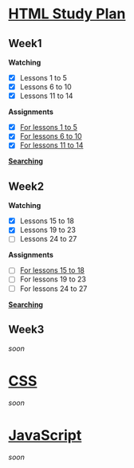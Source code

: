 # [HTML Study Plan](https://elzero.org/study/html-2021-study-plan/)

## Week1

**Watching**

- [x] Lessons 1 to 5
- [x] Lessons 6 to 10
- [x] Lessons 11 to 14

**Assignments**

- [x] [For lessons 1 to 5](./html/Week1/Lessons1to5/assignments.md)
- [x] [For lessons 6 to 10](./html/Week1/Lessons6to10/assignments.md)
- [x] [For lessons 11 to 14](./html/Week1/Lessons11to14/assignments.md)

[**Searching**](./html/Week1/SearchWords.md)

## Week2

**Watching**

- [x] Lessons 15 to 18
- [x] Lessons 19 to 23
- [ ] Lessons 24 to 27

**Assignments**

- [ ] [For lessons 15 to 18](./html/Week2/Lessons15to18/assignments.md)
- [ ] For lessons 19 to 23
- [ ] For lessons 24 to 27

[**Searching**]()

## Week3

*soon*

# [CSS](https://elzero.org/study/css-2021-study-plan/)

*soon*

# [JavaScript](https://elzero.org/study/javascript-bootcamp-2021-study-plan/)

*soon*